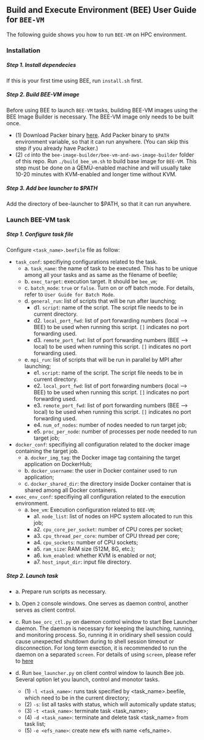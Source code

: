 ## Build and Execute Environment (BEE) User Guide for `BEE-VM`

The following guide shows you how to run `BEE-VM` on HPC environment.

### Installation
##### Step 1. Install dependecies
If this is your first time using BEE, run `install.sh` first.

##### Step 2. Build BEE-VM image
Before using BEE to launch `BEE-VM` tasks, building BEE-VM images using the BEE Image Builder is necessary. The BEE-VM image only needs to be built once. 
* (1) Download Packer binary [here](https://www.packer.io/downloads.html). Add Packer binary to `$PATH` environment variable, so that it can run anywhere. (You can skip this step if you already have Packer.)
* (2) `cd` into the `bee-image-builder/bee-vm-and-aws-image-builder` folder of this repo. Run `./build_bee_vm.sh` to build base image for `BEE-VM`. This step must be done on a QEMU-enabled machine and will usually take 10-20 minutes with KVM-enabled and longer time without KVM. 

##### Step 3. Add bee launcher to $PATH
Add the directory of bee-launcher to $PATH, so that it can run anywhere.    

### Launch BEE-VM task

##### Step 1. Configure task file
Configure `<task_name>.beefile` file as follow:

* `task_conf`: specifiying configurations related to the task.
   * a. `task_name`: the name of task to be executed. This has to be unique among all your tasks and as same as the filename of beefile;
   * b. `exec_target`: execution target. It should be `bee_vm`;
   * c. `batch_mode`: `true` or `false`. Turn on or off batch mode. For details, refer to `User Guide for Batch Mode`.
   * d. `general_run`: list of scripts that will be run after launching;
     * d1. `script`: name of the script. The script file needs to be in current directory.
     * d2. `local_port_fwd`: list of port forwarding numbers (local --> BEE) to be used when running this script. `[]` indicates no port forwarding used.
     * d3. `remote_port_fwd`: list of port forwarding numbers (BEE --> local) to be used when running this script. `[]` indicates no port forwarding used.
   * e. `mpi_run`: list of scripts that will be run in parallel by MPI after launching;
     * e1. `script`: name of the script. The script file needs to be in current directory.
     * e2. `local_port_fwd`: list of port forwarding numbers (local --> BEE) to be used when running this script. `[]` indicates no port forwarding used.
     * e3. `remote_port_fwd`: list of port forwarding numbers (BEE --> local) to be used when running this script. `[]` indicates no port forwarding used.
     * e4. `num_of_nodes`: number of nodes needed to run target job;
     * e5. `proc_per_node`: number of processes per node needed to run target job;
* `docker_conf`: specifiying all configuration related to the docker image containing the target job.
  * a. `docker_img_tag`: the Docker image tag containing the target application on DockerHub;
  * b. `docker_username`: the user in Docker container used to run application;
  * c. `docker_shared_dir`: the directory inside Docker container that is shared among all Docker containers.
* `exec_env_conf`: specifiying all configuration related to the execution environment.
  * a. `bee_vm`: Execution configuration related to `BEE-VM`;
    * a1. `node_list`: list of nodes on HPC system allocated to run this job;
    * a2. `cpu_core_per_socket`: number of CPU cores per socket;
    * a3. `cpu_thread_per_core`: number of CPU thread per core;
    * a4. `cpu_sockets`: number of CPU sockets;
    * a5. `ram_size`: RAM size (512M, 8G, etc.);
    * a6. `kvm_enabled`: whether KVM is enabled or not;
    * a7. `host_input_dir`: input file directory.

##### Step 2. Launch task
* a. Prepare run scripts as necessary.
* b. Open `2` console windows. One serves as daemon control, another serves as client control.
* c. Run `bee_orc_ctl.py` on daemon control window to start Bee Launcher daemon. The daemon is necessary for keeping the launching, running, and monitoring process. So, running it in oridinary shell session could cause unexpected shutdown during to shell session timeout or disconnection. For long term exection, it is recommended to run the daemon on a separated `screen`. For details of using `screen`, please refer to [here](https://www.rackaid.com/blog/linux-screen-tutorial-and-how-to/)

* d. Run `bee_launcher.py` on client control window to launch Bee job. Several option let you launch, control and monotor tasks.
  * (1) `-l <task_name>`: runs task specified by <task_name>.beefile, which need to be in the current directory;
  * (2) `-s`: list all tasks with status, which will automically update status;
  * (3) `-t <task_name>`: terminate task <task_name>;
  * (4) `-d <task_name>`: terminate and delete task <task_name> from task list;
  * (5) `-e <efs_name>`: create new efs with name <efs_name>.
   







